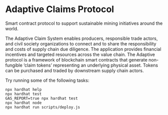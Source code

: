 # Adaptive Claims Protocol
Smart contract protocol to support sustainable mining initiatives around the world. 

The Adaptive Claim System enables producers, responsible trade actors, and civil society organizations to connect and to share the responsibility and costs of supply chain due diligence. The application provides financial incentives and targeted resources across the value chain. The Adaptive protocol is a framework of blockchain smart contracts that generate non-fungible ‘claim tokens’ representing an underlying physical asset. Tokens can be purchased and traded by downstream supply chain actors. 

Try running some of the following tasks:

```shell
npx hardhat help
npx hardhat test
GAS_REPORT=true npx hardhat test
npx hardhat node
npx hardhat run scripts/deploy.js
```
